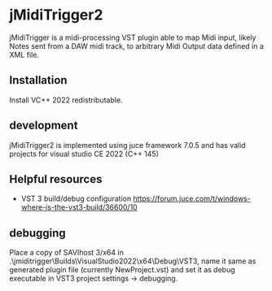 # jMidiTrigger2

jMidiTrigger is a midi-processing VST plugin able to map Midi input, likely Notes sent from a DAW midi track, to arbitrary Midi Output data defined in a XML file.

## Installation

Install VC++ 2022 redistributable.

## development

jMidiTrigger2 is implemented using juce framework 7.0.5 and has valid projects for visual studio CE 2022 (C++ 145)

## Helpful resources

* VST 3 build/debug configuration https://forum.juce.com/t/windows-where-is-the-vst3-build/36600/10

## debugging

Place a copy of SAVIhost 3/x64 in .\jmiditrigger\Builds\VisualStudio2022\x64\Debug\VST3,
name it same as generated plugin file (currently NewProject.vst) and set it as debug executable in VST3 project settings -> debugging.
